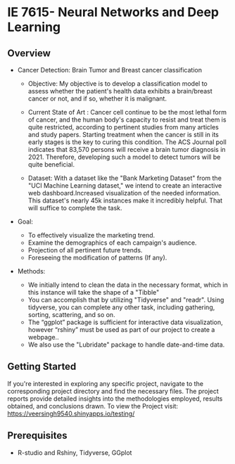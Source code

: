 # IE 7615- Neural Networks and Deep Learning

## Overview

- Cancer Detection: Brain Tumor and Breast cancer classification
   - Objective: My objective is to develop a classification model to assess whether the patient's health data exhibits a brain/breast cancer or not, and if so, whether it is malignant.
   - Current State of Art : Cancer cell continue to be the most lethal form of cancer, and the human body's capacity to resist and treat them is quite restricted, according to pertinent studies from many   articles and study papers.
Starting treatment when the cancer is still in its early stages is the key to curing this condition.
The ACS Journal poll indicates that 83,570 persons will receive a brain tumor diagnosis in 2021. Therefore, developing such a model to detect tumors will be quite beneficial.

   - Dataset: With a dataset like the "Bank Marketing Dataset" from the "UCI Machine Learning dataset," we intend to create an interactive web dashboard.Increased visualization of the needed information. This dataset's nearly 45k instances make it incredibly helpful. That will suffice to complete the task.

- Goal:
    - To effectively visualize the marketing trend.
    - Examine the demographics of each campaign's audience.
    - Projection of all pertinent future trends.
    - Foreseeing the modification of patterns (If any).
 - Methods:
     - We initially intend to clean the data in the necessary format, which in this instance will take the shape of a "Tibble"
     - You can accomplish that by utilizing "Tidyverse" and "readr". Using tidyverse, you can complete any other task, including gathering, sorting, scattering, and so on.
     - The “ggplot” package is sufficient for interactive data visualization, however “rshiny” must be used as part of our project to create a webpage..
     - We also use the "Lubridate" package to handle date-and-time data.


## Getting Started

If you're interested in exploring any specific project, navigate to the corresponding project directory and find the necessary files. The project reports provide detailed insights into the methodologies employed, results obtained, and conclusions drawn.
To view the Project visit: https://veersingh9540.shinyapps.io/testing/

## Prerequisites

- R-studio and Rshiny, Tidyverse, GGplot
